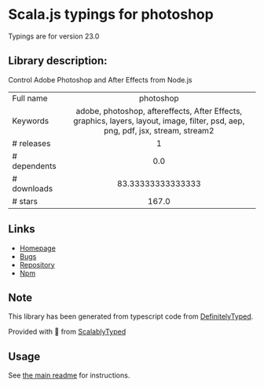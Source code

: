
# Scala.js typings for photoshop

Typings are for version 23.0

## Library description:
Control Adobe Photoshop and After Effects from Node.js

|                    |                 |
| ------------------ | :-------------: |
| Full name          | photoshop |
| Keywords           | adobe, photoshop, aftereffects, After Effects, graphics, layers, layout, image, filter, psd, aep, png, pdf, jsx, stream, stream2 |
| # releases         | 1 |
| # dependents       | 0.0 |
| # downloads        | 83.33333333333333 |
| # stars            | 167.0 |

## Links
- [Homepage](https://github.com/subtleGradient/node-photoshop)
- [Bugs](https://github.com/subtleGradient/node-photoshop/issues)
- [Repository](https://github.com/subtleGradient/node-photoshop)
- [Npm](https://www.npmjs.com/package/photoshop)
    


## Note
This library has been generated from typescript code from [DefinitelyTyped](https://definitelytyped.org).

Provided with :purple_heart: from [ScalablyTyped](https://github.com/oyvindberg/ScalablyTyped)

## Usage
See [the main readme](../../readme.md) for instructions.


